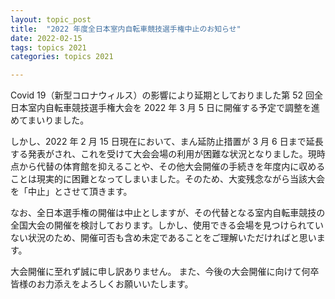 ```yaml
---
layout: topic_post
title:  "2022 年度全日本室内自転車競技選手権中止のお知らせ"
date: 2022-02-15
tags: topics 2021
categories: topics 2021

---
```


Covid 19（新型コロナウィルス）の影響により延期としておりました第 52 回全日本室内自転車競技選手権大会を 2022 年 3 月 5 日に開催する予定で調整を進めてまいりました。

しかし、2022 年 2 月 15 日現在において、まん延防止措置が 3 月 6 日まで延長する発表がされ、これを受けて大会会場の利用が困難な状況となりました。現時点から代替の体育館を抑えることや、その他大会開催の手続きを年度内に収めることは現実的に困難となってしまいました。そのため、大変残念ながら当該大会を「中止」とさせて頂きます。

なお、全日本選手権の開催は中止としますが、その代替となる室内自転車競技の全国大会の開催を検討しております。しかし、使用できる会場を見つけられていない状況のため、開催可否も含め未定であることをご理解いただければと思います。

大会開催に至れず誠に申し訳ありません。
また、今後の大会開催に向けて何卒皆様のお力添えをよろしくお願いいたします。
